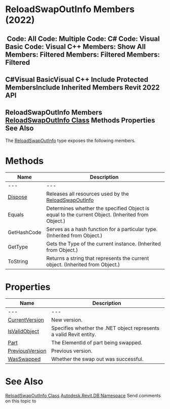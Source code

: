 # ReloadSwapOutInfo Members (2022)

﻿
 Code: All Code: Multiple Code: C# Code: Visual Basic Code: Visual C++  Members: Show All Members: Filtered Members: Filtered Members: Filtered   
---  
C#Visual BasicVisual C++
Include Protected MembersInclude Inherited Members
Revit 2022 API  
---  
ReloadSwapOutInfo Members  
[ReloadSwapOutInfo Class](a7af8ca1-4e5b-34a0-831e-239b3c56cbb8.md "ReloadSwapOutInfo Class") Methods Properties See Also  
---  
The [ReloadSwapOutInfo](a7af8ca1-4e5b-34a0-831e-239b3c56cbb8.md "ReloadSwapOutInfo Class") type exposes the following members.
# Methods
| Name | Description |
| --- | --- |
| --- | --- | --- |
| [Dispose](2eb61735-a63f-055e-2b23-4e8d3cc1a020.md "Dispose Method") | Releases all resources used by the [ReloadSwapOutInfo](a7af8ca1-4e5b-34a0-831e-239b3c56cbb8.md "ReloadSwapOutInfo Class") |
| Equals | Determines whether the specified Object is equal to the current Object. (Inherited from Object.) |
| GetHashCode | Serves as a hash function for a particular type.  (Inherited from Object.) |
| GetType | Gets the Type of the current instance. (Inherited from Object.) |
| ToString | Returns a string that represents the current object. (Inherited from Object.) |

# Properties
| Name | Description |
| --- | --- |
| --- | --- | --- |
| [CurrentVersion](d4fadf5d-71d0-7496-1571-2c0841f7528a.md "CurrentVersion Property") | New version. |
| [IsValidObject](e5a773f7-5d69-2f89-7795-45ca4516f2f4.md "IsValidObject Property") | Specifies whether the .NET object represents a valid Revit entity. |
| [Part](6a983706-1810-c7b2-5c33-800b2ff51562.md "Part Property") | The ElementId of part being swapped. |
| [PreviousVersion](52aaf224-8027-840f-bb87-2af9d0895a3d.md "PreviousVersion Property") | Previous version. |
| [WasSwapped](ae1c211d-cb28-83fc-5c5f-39c6bcf40c15.md "WasSwapped Property") | Whether the swap out was successful. |

# See Also
[ReloadSwapOutInfo Class](a7af8ca1-4e5b-34a0-831e-239b3c56cbb8.md "ReloadSwapOutInfo Class")
[Autodesk.Revit.DB Namespace](87546ba7-461b-c646-cbb1-2cb8f5bff8b2.md "Autodesk.Revit.DB Namespace")
Send comments on this topic to 